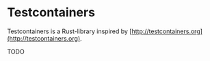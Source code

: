 # Testcontainers

Testcontainers is a Rust-library inspired by [http://testcontainers.org](http://testcontainers.org).

TODO
